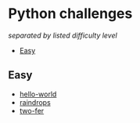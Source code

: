 # Python challenges

_separated by listed difficulty level_

- [Easy](#easy)

## Easy

- [hello-world](./hello-world)
- [raindrops](./raindrops)
- [two-fer](./two-fer)
